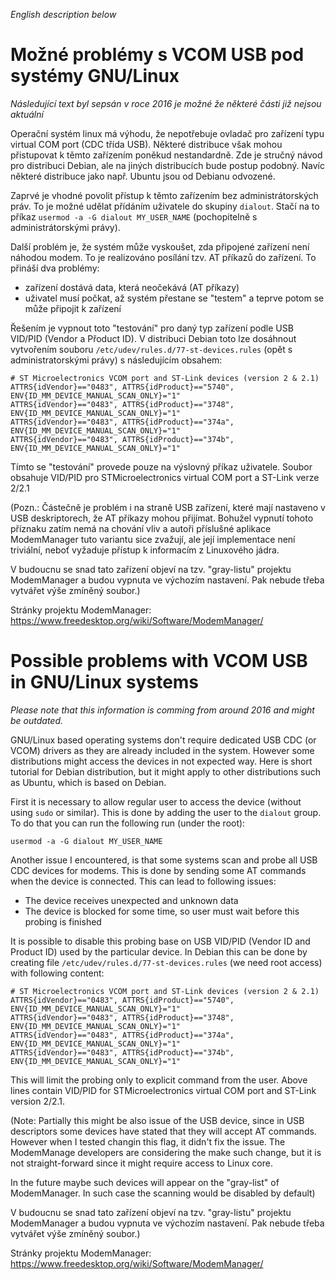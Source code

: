 *English description below*

# Možné problémy s VCOM USB pod systémy GNU/Linux

*Následující text byl sepsán v roce 2016 je možné že některé části již nejsou aktuální*

Operační systém linux má výhodu, že nepotřebuje ovladač pro zařízení typu virtual COM port (CDC třída USB).
Některé distribuce však mohou přistupovat k těmto zařízením poněkud nestandardně.
Zde je stručný návod pro distribuci Debian, ale na jiných distribucích bude postup podobný.
Navíc některé distribuce jako např. Ubuntu jsou od Debianu odvozené.

Zaprvé je vhodné povolit přístup k těmto zařízením bez administrátorských práv.
To je možné udělat přídáním uživatele do skupiny `dialout`. Stačí na to příkaz
`usermod -a -G dialout MY_USER_NAME` (pochopitelně s administrátorskými právy).

Další problém je, že systém může vyskoušet, zda připojené zařízení není náhodou modem.
To je realizováno posílání tzv. AT příkazů do zařízení. To přináší dva problémy:
 - zařízení dostává data, která neočekává (AT příkazy)
 - uživatel musí počkat, až systém přestane se "testem" a teprve potom se může připojit k zařízení

Řešením je vypnout toto "testování" pro daný typ zařízení podle USB VID/PID
(Vendor a Přoduct ID). V distribuci Debian toto lze dosáhnout vytvořením souboru
`/etc/udev/rules.d/77-st-devices.rules` (opět s administratorskými právy) s následujícím obsahem:

```
# ST Microelectronics VCOM port and ST-Link devices (version 2 & 2.1)
ATTRS{idVendor}=="0483", ATTRS{idProduct}=="5740", ENV{ID_MM_DEVICE_MANUAL_SCAN_ONLY}="1"
ATTRS{idVendor}=="0483", ATTRS{idProduct}=="3748", ENV{ID_MM_DEVICE_MANUAL_SCAN_ONLY}="1"
ATTRS{idVendor}=="0483", ATTRS{idProduct}=="374a", ENV{ID_MM_DEVICE_MANUAL_SCAN_ONLY}="1"
ATTRS{idVendor}=="0483", ATTRS{idProduct}=="374b", ENV{ID_MM_DEVICE_MANUAL_SCAN_ONLY}="1"
```

Tímto se "testování" provede pouze na výslovný příkaz uživatele.
Soubor obsahuje VID/PID pro STMicroelectronics virtual COM port a ST-Link verze 2/2.1

(Pozn.: Částečně je problém i na straně USB zařízení,
které mají nastaveno v USB deskriptorech, že AT příkazy mohou přijímat.
Bohužel vypnutí tohoto příznaku zatím nemá na chování vliv a autoři příslušné
aplikace ModemManager tuto variantu sice zvažují, ale její implementace není
triviální, neboť vyžaduje přístup k informacím z Linuxového jádra.

V budoucnu se snad tato zařízení objeví na tzv. "gray-listu" projektu ModemManager
a budou vypnuta ve výchozím nastavení. Pak nebude třeba vytvářet výše zmíněný soubor.)

Stránky projektu ModemManager: https://www.freedesktop.org/wiki/Software/ModemManager/

# Possible problems with VCOM USB in GNU/Linux systems

*Please note that this information is comming from around 2016 and might be outdated.*

GNU/Linux based operating systems don't require dedicated USB CDC (or VCOM) drivers as they are already included in the system. However some distributions might access the devices in not expected way. Here is short tutorial for Debian distribution, but it might apply to other distributions such as Ubuntu, which is based on Debian.

First it is necessary to allow regular user to access the device (without using `sudo` or similar). This is done by adding the user to the `dialout` group. To do that you can run the following run (under the root): 
```
usermod -a -G dialout MY_USER_NAME
```

Another issue I encountered, is that some systems scan and probe all USB CDC devices for modems. This is done by sending some AT commands when the device is connected. This can lead to following issues:
 - The device receives unexpected and unknown data
 - The device is blocked for some time, so user must wait before this probing is finished

It is possible to disable this probing base on USB VID/PID (Vendor ID and Product ID) used by the particular device. In Debian this can be done by creating file `/etc/udev/rules.d/77-st-devices.rules` (we need root access) with following content:

```
# ST Microelectronics VCOM port and ST-Link devices (version 2 & 2.1)
ATTRS{idVendor}=="0483", ATTRS{idProduct}=="5740", ENV{ID_MM_DEVICE_MANUAL_SCAN_ONLY}="1"
ATTRS{idVendor}=="0483", ATTRS{idProduct}=="3748", ENV{ID_MM_DEVICE_MANUAL_SCAN_ONLY}="1"
ATTRS{idVendor}=="0483", ATTRS{idProduct}=="374a", ENV{ID_MM_DEVICE_MANUAL_SCAN_ONLY}="1"
ATTRS{idVendor}=="0483", ATTRS{idProduct}=="374b", ENV{ID_MM_DEVICE_MANUAL_SCAN_ONLY}="1"
```

This will limit the probing only to explicit command from the user. Above lines contain VID/PID for STMicroelectronics virtual COM port and ST-Link version 2/2.1.

(Note: Partially this might be also issue of the USB device, since in USB descriptors some devices have stated that they will accept AT commands. However when I tested changin this flag, it didn't fix the issue. The ModemManage developers are considering the make such change, but it is not straight-forward since it might require access to Linux core.

In the future maybe such devices will appear on the "gray-list"  of ModemManager. In such case the scanning would be disabled by default)

V budoucnu se snad tato zařízení objeví na tzv. "gray-listu" projektu ModemManager
a budou vypnuta ve výchozím nastavení. Pak nebude třeba vytvářet výše zmíněný soubor.)

Stránky projektu ModemManager: https://www.freedesktop.org/wiki/Software/ModemManager/
